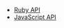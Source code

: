 - [Ruby API](https://ruby.github.io/ruby.wasm/JS.html)
- [JavaScript API](https://github.com/ruby/ruby.wasm/blob/main/packages/npm-packages/ruby-wasm-wasi/README.md#API)
